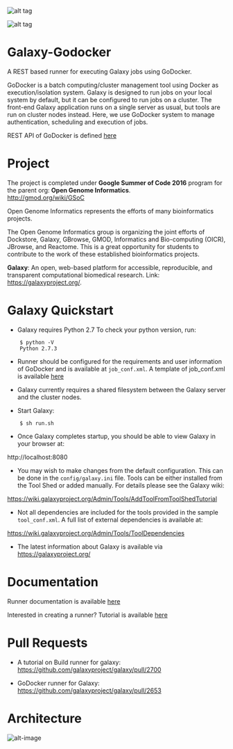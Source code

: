 
![alt tag](https://camo.githubusercontent.com/280a5866b9f4bfb939799776e9b651e986c6600c/68747470733a2f2f77696b692e67616c61787970726f6a6563742e6f72672f496d616765732f47616c6178794c6f676f3f616374696f6e3d41747461636846696c6526646f3d676574267461726765743d67616c6178795f70726f6a6563745f6c6f676f2e6a7067)

![alt tag](https://github.com/varunshankar/galaxy-godocker/blob/master/GSoC-logo-vertical-200.png)


# Galaxy-Godocker

A REST based runner for executing Galaxy jobs using GoDocker.

GoDocker is a batch computing/cluster management tool using Docker as execution/isolation system.
Galaxy is designed to run jobs on your local system by default, but it can be configured to run jobs on a cluster. The front-end Galaxy application runs on a single server as usual, but tools are run on cluster nodes instead. Here, we use GoDocker system to manage authentication, scheduling and execution of jobs.

REST API of GoDocker is defined [here](http://www.genouest.org/api/godocker-api/#/)

# Project 

The project is completed under **Google Summer of Code 2016** program for the parent org: **Open Genome Informatics**. <br> http://gmod.org/wiki/GSoC

Open Genome Informatics represents the efforts of many bioinformatics projects.

The Open Genome Informatics group is organizing the joint efforts of Dockstore, Galaxy, GBrowse, GMOD, Informatics and Bio-computing (OICR), JBrowse, and Reactome. This is a great opportunity for students to contribute to the work of these established bioinformatics projects.

**Galaxy**: An open, web-based platform for accessible, reproducible, and transparent computational biomedical research. Link: https://galaxyproject.org/.

# Galaxy Quickstart

* Galaxy requires Python 2.7 To check your python version, run:

```
    $ python -V
    Python 2.7.3
```

* Runner should be configured for the requirements and user information of GoDocker and is available at ``job_conf.xml``.
A template of job_conf.xml is available [here](https://github.com/varunshankar/galaxy-godocker/blob/master/bin/job_conf.xml/)

* Galaxy currently requires a shared filesystem between the Galaxy server and the cluster nodes.

* Start Galaxy:

```
    $ sh run.sh
```
* Once Galaxy completes startup, you should be able to view Galaxy in your
browser at:

http://localhost:8080

* You may wish to make changes from the default configuration. This can be
done in the ``config/galaxy.ini`` file. Tools can be either installed
from the Tool Shed or added manually. For details please see the Galaxy
wiki:

https://wiki.galaxyproject.org/Admin/Tools/AddToolFromToolShedTutorial

* Not all dependencies are included for the tools provided in the sample
``tool_conf.xml``. A full list of external dependencies is available at:

https://wiki.galaxyproject.org/Admin/Tools/ToolDependencies

* The latest information about Galaxy is available via https://galaxyproject.org/

# Documentation

Runner documentation is available [here](https://github.com/varunshankar/galaxy-godocker/wiki/%5BDOCUMENTATION%5D-GoDocker-runner-for-galaxy)

Interested in creating a runner? Tutorial is available [here](https://github.com/varunshankar/galaxy-godocker/wiki/%5BTUTORIAL%5D-Create-a-new-runner-for-Galaxy)

# Pull Requests

* A tutorial on Build runner for galaxy: https://github.com/galaxyproject/galaxy/pull/2700

* GoDocker runner for Galaxy: https://github.com/galaxyproject/galaxy/pull/2653


# Architecture

![alt-image](https://github.com/varunshankar/galaxy-godocker/blob/master/Go-Docker.PNG)
